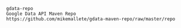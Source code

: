 <pre><code>

  <repositories>
    <repository>
      <id>gdata-repo</id>
      <name>Google Data API Maven Repo</name>
      <url>https://github.com/mikemallete/gdata-maven-repo/raw/master/repo</url>
    </repository>
  </repositories>

</code></pre>

